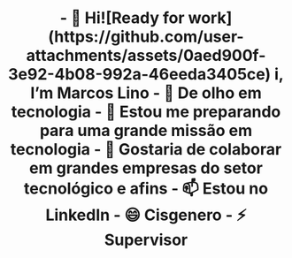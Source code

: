 <h1 align="center"> - 👋 Hi![Ready for work](https://github.com/user-attachments/assets/0aed900f-3e92-4b08-992a-46eeda3405ce)
i, I’m Marcos Lino
- 👀 De olho em tecnologia
- 🌱 Estou me preparando para uma grande missão em tecnologia
- 💞️ Gostaria de colaborar em grandes empresas do setor tecnológico e afins
- 📫 Estou no LinkedIn 
- 😄 Cisgenero
- ⚡ Supervisor

<!---
linomar31/linomar31 is a ✨ special ✨ repository because its `README.md` (this file) appears on your GitHub profile.
You can click the Preview link to take a look at your changes.
--->
